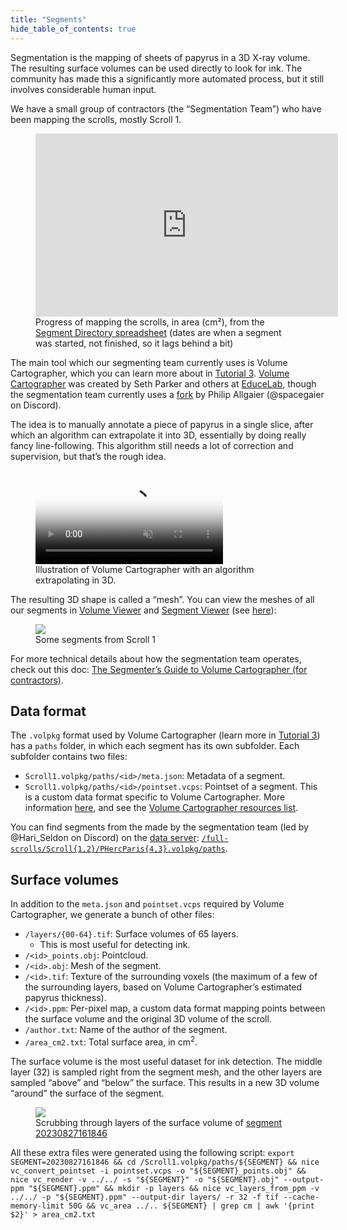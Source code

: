 ```yaml
---
title: "Segments"
hide_table_of_contents: true
---
```


<head>
  <html data-theme="dark" />

  <meta
    name="description"
    content="A $1,000,000+ machine learning and computer vision competition"
  />

  <meta property="og:type" content="website" />
  <meta property="og:url" content="https://scrollprize.org" />
  <meta property="og:title" content="Vesuvius Challenge" />
  <meta
    property="og:description"
    content="A $1,000,000+ machine learning and computer vision competition"
  />
  <meta
    property="og:image"
    content="https://scrollprize.org/img/social/opengraph.jpg"
  />

  <meta property="twitter:card" content="summary_large_image" />
  <meta property="twitter:url" content="https://scrollprize.org" />
  <meta property="twitter:title" content="Vesuvius Challenge" />
  <meta
    property="twitter:description"
    content="A $1,000,000+ machine learning and computer vision competition"
  />
  <meta
    property="twitter:image"
    content="https://scrollprize.org/img/social/opengraph.jpg"
  />
</head>

Segmentation is the mapping of sheets of papyrus in a 3D X-ray volume. The resulting surface volumes can be used directly to look for ink. The community has made this a significantly more automated process, but it still involves considerable human input.

We have a small group of contractors (the “Segmentation Team”) who have been mapping the scrolls, mostly Scroll 1.

<figure>
<iframe width="484" height="293" seamless frameborder="0" scrolling="no" src="https://docs.google.com/spreadsheets/d/e/2PACX-1vRQxQefw-7rl3Hnt1Q7MFpI27FtzsvFo2x9q6egW8vN5am8QlQLE20BAjOSPZ2teztjdgMUOGc6FV7Y/pubchart?oid=1982586813&amp;format=interactive"></iframe>
<figcaption className="mt-0">Progress of mapping the scrolls, in area (cm²), from the <a href="https://docs.google.com/spreadsheets/d/1zC_5vkqWgb_5z4Q9BYsETF7_3r1BYPccdAnS_GRYOaQ/edit#gid=2051117465">Segment Directory spreadsheet</a> (dates are when a segment was started, not finished, so it lags behind a bit)</figcaption>
</figure>

The main tool which our segmenting team currently uses is Volume Cartographer, which you can learn more about in [Tutorial 3](tutorial3). [Volume Cartographer](https://github.com/educelab/volume-cartographer) was created by Seth Parker and others at [EduceLab](https://www2.cs.uky.edu/dri), though the segmentation team currently uses a [fork](https://github.com/spacegaier/volume-cartographer/) by Philip Allgaier (@spacegaier on Discord).

The idea is to manually annotate a piece of papyrus in a single slice, after which an algorithm can extrapolate it into 3D, essentially by doing really fancy line-following. This algorithm still needs a lot of correction and supervision, but that’s the rough idea.

<figure className="max-w-[500px]">
  <video autoPlay playsInline muted controls className="w-[100%] rounded-xl" poster="/img/tutorials/vc-extrapolation2.jpg">
    <source src="/img/tutorials/vc-extrapolation2.webm" type="video/webm"/>
    <source src="/img/tutorials/vc-extrapolation2.mp4" type="video/mp4"/>
  </video>
  <figcaption className="mt-0">Illustration of Volume Cartographer with an algorithm extrapolating in 3D.</figcaption>
</figure>

The resulting 3D shape is called a “mesh”. You can view the meshes of all our segments in [Volume Viewer](http://37.19.207.113:5173/) and [Segment Viewer](http://37.19.207.113:5174/) (see [here](community_projects#volume-viewer-and-segment-viewer)):

<figure className="max-w-[500px]">
  <div className="w-[100%]"><div className="overflow-hidden mb-2"><img loading="eager" src="/img/data/segmentation-animation.webp" className="w-[100%] mt-[-30px] mb-[-50px]"/></div>
  <figcaption className="mt-0">Some segments from Scroll 1</figcaption></div>
</figure>

For more technical details about how the segmentation team operates, check out this doc: [The Segmenter’s Guide to Volume Cartographer (for contractors)](https://docs.google.com/document/d/11B9Gy1gJRye_NQHphwbIxINvactUchJJsJOJi1FKrgI/edit?usp=sharing).

## Data format

The `.volpkg` format used by Volume Cartographer (learn more in [Tutorial 3](tutorial3)) has a `paths` folder, in which each segment has its own subfolder. Each subfolder contains two files:

* `Scroll1.volpkg/paths/<id>/meta.json`: Metadata of a segment.
* `Scroll1.volpkg/paths/<id>/pointset.vcps`: Pointset of a segment. This is a custom data format specific to Volume Cartographer. More information [here](https://www.kaggle.com/code/kglspl/simple-vcps-parser), and see the [Volume Cartographer resources list](community_projects#volume-cartographer).

You can find segments from the made by the segmentation team (led by @Hari_Seldon on Discord) on the [data server](https://forms.gle/HV1J6dJbmCB2z5QL8): [`/full-scrolls/Scroll{1,2}/PHercParis{4,3}.volpkg/paths`](https://dl.ash2txt.org/full-scrolls/Scroll1/PHercParis4.volpkg/paths/).
<!-- 
## Weekly releases

Every **Friday at noon PT** we release new segments from the segmentation team:

* See the [Segment Directory](https://docs.google.com/spreadsheets/d/1zC_5vkqWgb_5z4Q9BYsETF7_3r1BYPccdAnS_GRYOaQ/edit#gid=0) to learn which new segments will be released.
* New segments will be released on the [data server](https://forms.gle/HV1J6dJbmCB2z5QL8): [`/full-scrolls/Scroll{1,2}.volpkg/paths`](https://dl.ash2txt.org/full-scrolls/Scroll1.volpkg/paths/).
* Sometimes the segmentation team will keep working on extending segments that have already been released. When those updated segments are released the following week, the superseded segments will be suffixed with `_superseded` on the data server.
  * The [Segmentation Directory](https://docs.google.com/spreadsheets/d/1zC_5vkqWgb_5z4Q9BYsETF7_3r1BYPccdAnS_GRYOaQ/edit#gid=2051117465) will contain notes on which segments are superseded by which other segments.
  * We typically use similar segment IDs for superseding segments with the final digit incremented. For example, a segment might have ID `123450` and get superseded by segment with ID `123451`.
* We also update [Volume Viewer](http://37.19.207.113:5173/) and [Segment Viewer](http://37.19.207.113:5174/) when we release new segments (see [here](community_projects#volume-viewer-and-segment-viewer)). -->

## Surface volumes

In addition to the `meta.json` and `pointset.vcps` required by Volume Cartographer, we generate a bunch of other files:

* `/layers/{00-64}.tif`: Surface volumes of 65 layers.
  * This is most useful for detecting ink.
* `/<id>_points.obj`: Pointcloud.
* `/<id>.obj`: Mesh of the segment.
* `/<id>.tif`: Texture of the surrounding voxels (the maximum of a few of the surrounding layers, based on Volume Cartographer’s estimated papyrus thickness).
* `/<id>.ppm`: Per-pixel map, a custom data format mapping points between the surface volume and the original 3D volume of the scroll.
* `/author.txt`: Name of the author of the segment.
* `/area_cm2.txt`: Total surface area, in cm<sup>2</sup>.

The surface volume is the most useful dataset for ink detection. The middle layer (32) is sampled right from the segment mesh, and the other layers are sampled “above” and “below” the surface. This results in a new 3D volume “around” the surface of the segment.

<figure className="max-w-[600px]">
  <img src="/img/data/surface_volume.gif"/>
  <figcaption className="mt-0">Scrubbing through layers of the surface volume of <a href="https://dl.ash2txt.org/full-scrolls/Scroll1/PHercParis4.volpkg/paths/20230827161846/layers/">segment 20230827161846</a></figcaption>
</figure>

All these extra files were generated using the following script: `export SEGMENT=20230827161846 && cd /Scroll1.volpkg/paths/${SEGMENT} && nice vc_convert_pointset -i pointset.vcps -o "${SEGMENT}_points.obj" && nice vc_render -v ../../ -s "${SEGMENT}" -o "${SEGMENT}.obj" --output-ppm "${SEGMENT}.ppm" && mkdir -p layers && nice vc_layers_from_ppm -v ../../ -p "${SEGMENT}.ppm" --output-dir layers/ -r 32 -f tif --cache-memory-limit 50G && vc_area ../.. ${SEGMENT} | grep cm | awk '{print $2}' > area_cm2.txt`
